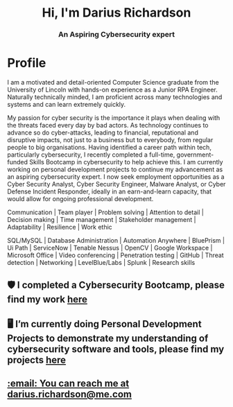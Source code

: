 <h1 align="center">Hi, I'm Darius Richardson</h1>
<h3 align="center">An Aspiring Cybersecurity expert</h3>
<h1>Profile</h1>
<p></p>I am a motivated and detail-oriented Computer Science graduate from the University of Lincoln with hands-on experience as a Junior RPA Engineer. Naturally technically minded, I am proficient across many technologies and systems and can learn extremely quickly.</p>
<p></p>My passion for cyber security is the importance it plays when dealing with the threats faced every day by bad actors. As technology continues to advance so do cyber-attacks, leading to financial, reputational and disruptive impacts, not just to a business but to everybody, from regular people to big organisations. Having identified a career path within tech, particularly cybersecurity, I recently completed a full-time, government-funded Skills Bootcamp in cybersecurity to help achieve this. I am currently working on personal development projects to continue my advancement as an aspiring cybersecurity expert. I now seek employment opportunities as a Cyber Security Analyst, Cyber Security Engineer, Malware Analyst, or Cyber Defense Incident Responder, ideally in an earn-and-learn capacity, that would allow for ongoing professional development.</p>

Communication | Team player | Problem solving | Attention to detail | Decision making | Time management | Stakeholder management | Adaptability | Resilience | Work ethic

SQL/MySQL | Database Administration | Automation Anywhere | BluePrism | Ui Path | ServiceNow | Tenable Nessus | OpenCV | Google Workspace | Microsoft Office | Video conferencing | Penetration testing | GitHub | Threat detection | Networking | LevelBlue/Labs | Splunk | Research skills
<h2>🛡️ I completed a Cybersecurity Bootcamp, please find my work <a href="https://github.com/dariusrichardson55/CyberSecurity-Bootcamp" target="blank">here</h2></a>

<h2>🖥️ I’m currently doing Personal Development Projects to demonstrate my understanding of cybersecurity software and tools, please find my projects <a href="https://github.com/dariusrichardson55/Personal-Development-Projects" target="blank">here</h2>

<h2>:email: You can reach me at darius.richardson@me.com</h2>
